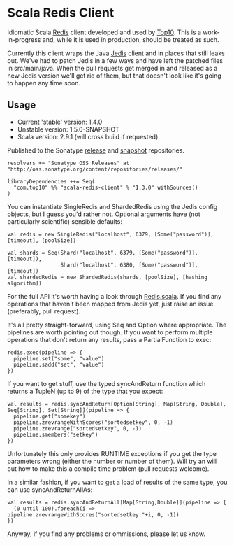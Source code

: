 Scala Redis Client
==================

Idiomatic Scala [Redis](http://redis.io) client developed and used by [Top10](http://top10.com). This is a work-in-progress and, while it is used in production, should be treated as such.

Currently this client wraps the Java [Jedis](https://github.com/xetorthio/jedis) client and in places that still leaks out. We've had to patch Jedis in a few ways and have left the patched files in src/main/java. When the pull requests get merged in and released as a new Jedis version we'll get rid of them, but that doesn't look like it's going to happen any time soon.

Usage
-----

* Current 'stable' version: 1.4.0
* Unstable version: 1.5.0-SNAPSHOT
* Scala version: 2.9.1 (will cross build if requested)

Published to the Sonatype [release](https://oss.sonatype.org/content/repositories/releases/) and [snapshot](https://oss.sonatype.org/content/repositories/snapshots/) repositories.

    resolvers += "Sonatype OSS Releases" at "http://oss.sonatype.org/content/repositories/releases/"

    libraryDependencies ++= Seq(
      "com.top10" %% "scala-redis-client" % "1.3.0" withSources()
    )

You can instantiate SingleRedis and ShardedRedis using the Jedis config objects, but I guess you'd rather not. Optional arguments have (not particularly scientific) sensible defaults:

    val redis = new SingleRedis("localhost", 6379, [Some("password")], [timeout], [poolSize])
    
    val shards = Seq(Shard("localhost", 6379, [Some("password")], [timeout]),
                     Shard("localhost", 6380, [Some("password")], [timeout])
    val shardedRedis = new ShardedRedis(shards, [poolSize], [hashing algorithm])

For the full API it's worth having a look through [Redis.scala](https://github.com/top10/scala-redis-client/blob/master/src/main/scala/com/top10/redis/Redis.scala). If you find any operations that haven't been mapped from Jedis yet, just raise an issue (preferably, pull request).

It's all pretty straight-forward, using Seq and Option where appropriate. The pipelines are worth pointing out though. If you want to perform multiple operations that don't return any results, pass a PartialFunction to exec:

    redis.exec(pipeline => {
      pipeline.set("some", "value")
      pipeline.sadd("set", "value")
    })

If you want to get stuff, use the typed syncAndReturn function which returns a TupleN (up to 9) of the type that you expect:

    val results = redis.syncAndReturn[Option[String], Map[String, Double], Seq[String], Set[String]](pipeline => {
      pipeline.get("somekey")
      pipeline.zrevrangeWithScores("sortedsetkey", 0, -1)
      pipeline.zrevrange("sortedsetkey", 0, -1)
      pipeline.smembers("setkey")
    })

Unfortunately this only provides RUNTIME exceptions if you get the type parameters wrong (either the number or number of them). Will try an will out how to make this a compile time problem (pull requests welcome).

In a similar fashion, if you want to get a load of results of the same type, you can use syncAndReturnAllAs:

    val results = redis.syncAndReturnAll[Map[String,Double]](pipeline => {
      (0 until 100).foreach(i => pipeline.zrevrangeWithScores("sortedsetkey:"+i, 0, -1))
    })

Anyway, if you find any problems or ommissions, please let us know.
